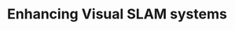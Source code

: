 ---
title: "Enhancing Visual SLAM systems"
author_profile: false
collection: projects
permalink: /projects/enhance_slam
excerpt: 'Bachelors Honors thesis. Applied 3D sensor fusion for a localization, mapping and navigation module that are suitable for quadcopters.'
---